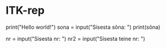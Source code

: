 # ITK-rep

print("Hello world!")
sona = input("Sisesta sõna: ")
print(sõna)

nr = input("Sisesta nr: ")
nr2 = input("Sisesta teine nr: ")
